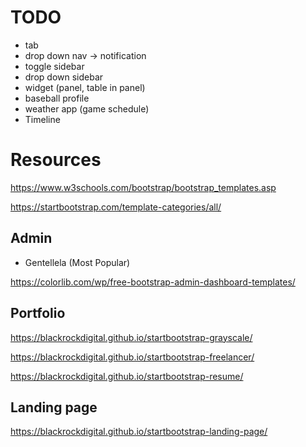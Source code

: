 # TODO
* tab
* drop down nav -> notification
* toggle sidebar
* drop down sidebar
* widget (panel, table in panel)
* baseball profile
* weather app (game schedule)
* Timeline

# Resources

https://www.w3schools.com/bootstrap/bootstrap_templates.asp

https://startbootstrap.com/template-categories/all/

## Admin
* Gentellela (Most Popular)

https://colorlib.com/wp/free-bootstrap-admin-dashboard-templates/

## Portfolio
https://blackrockdigital.github.io/startbootstrap-grayscale/

https://blackrockdigital.github.io/startbootstrap-freelancer/

https://blackrockdigital.github.io/startbootstrap-resume/

## Landing page

https://blackrockdigital.github.io/startbootstrap-landing-page/
